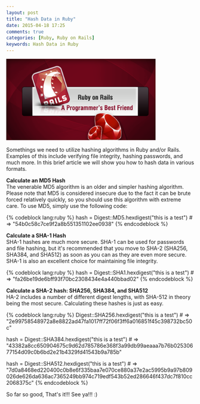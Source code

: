 ```yaml
---
layout: post
title: "Hash Data in Ruby"
date: 2015-04-18 17:25
comments: true
categories: [Ruby, Ruby on Rails]
keywords: Hash Data in Ruby
---
```


<p>
  <img src="/images/ruby_on_rails.png" width="400" alt="Hash Data in Ruby" />
</p>

<p>
  Somethings we need to utilize hashing algorithms in Ruby and/or Rails. Examples of this include verifying file integrity, hashing passwords, and much more. In this brief article we will show you how to hash data in various formats.
</p>

<p>
  <strong>Calculate an MD5 Hash</strong><br/>
  The venerable MD5 algorithm is an older and simpler hashing algorithm. Please note that MD5 is considered insecure due to the fact it can be brute forced relatively quickly, so you should use this algorithm with extreme care. To use MD5, simply use the following code:
</p>

{% codeblock lang:ruby %}
hash = Digest::MD5.hexdigest("this is a test") # => "54b0c58c7ce9f2a8b551351102ee0938"
{% endcodeblock %}

<p>
  <strong>Calculate a SHA-1 Hash</strong><br/>
  SHA-1 hashes are much more secure. SHA-1 can be used for passwords and file hashing, but it's recommended that you move to SHA-2 (SHA256, SHA384, and SHA512) as soon as you can as they are even more secure. SHA-1 is also an excellent choice for maintaining file integrity.
</p>

{% codeblock lang:ruby %}
hash = Digest::SHA1.hexdigest("this is a test") # => "fa26be19de6bff93f70bc2308434e4a440bbad02"
{% endcodeblock %}

<p>
  <strong>Calculate a SHA-2 hash: SHA256, SHA384, and SHA512</strong><br/>
  HA-2 includes a number of different digest lengths, with SHA-512 in theory being the most secure. Calculating these hashes is just as easy.
</p>

{% codeblock lang:ruby %}
Digest::SHA256.hexdigest("this is a test") # => "2e99758548972a8e8822ad47fa1017ff72f06f3ff6a016851f45c398732bc50c"

hash = Digest::SHA384.hexdigest("this is a test") # => "43382a8cc650904675c9d62d785786e368f3a99db99aeaaa7b76b02530677154d09c0b6bd2e21b4329fd41543b9a785b"

hash = Digest::SHA512.hexdigest("this is a test") # => "7d0a8468ed220400c0b8e6f335baa7e070ce880a37e2ac5995b9a97b809026de626da636ac7365249bb974c719edf543b52ed286646f437dc7f810cc2068375c"
{% endcodeblock %}

<p>
  So far so good, That's it!!! See ya!!! :)
</p>
